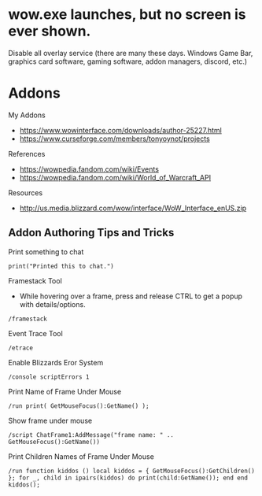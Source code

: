 # wow.exe launches, but no screen is ever shown.
Disable all overlay service (there are many these days. Windows Game Bar, graphics card software, gaming software, addon managers, discord, etc.)

# Addons

My Addons
- https://www.wowinterface.com/downloads/author-25227.html
- https://www.curseforge.com/members/tonyoynot/projects


References
- https://wowpedia.fandom.com/wiki/Events
- https://wowpedia.fandom.com/wiki/World_of_Warcraft_API

Resources
- http://us.media.blizzard.com/wow/interface/WoW_Interface_enUS.zip

## Addon Authoring Tips and Tricks
Print something to chat
```
print("Printed this to chat.")
```

Framestack Tool
- While hovering over a frame, press and release CTRL to get a popup with details/options.
```
/framestack
```

Event Trace Tool
```
/etrace
```

Enable Blizzards Eror System
```
/console scriptErrors 1
```

Print Name of Frame Under Mouse
```
/run print( GetMouseFocus():GetName() );
```

Show frame under mouse
```
/script ChatFrame1:AddMessage("frame name: " .. GetMouseFocus():GetName())
```

Print Children Names of Frame Under Mouse
```
/run function kiddos () local kiddos = { GetMouseFocus():GetChildren() }; for _, child in ipairs(kiddos) do print(child:GetName()); end end kiddos();
```
